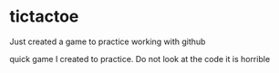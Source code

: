 # tictactoe
Just created a game to practice working with github

quick game I created to practice. Do not look at the code it is horrible
